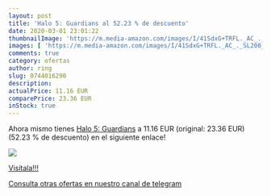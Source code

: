 ```yaml
---
layout: post
title: 'Halo 5: Guardians al 52.23 % de descuento'
date: 2020-03-01 23:01:22
thumbnailImage: 'https://m.media-amazon.com/images/I/41SdxG+TRFL._AC_._SL200_.jpg'
images: [ 'https://m.media-amazon.com/images/I/41SdxG+TRFL._AC_._SL200_.jpg' ]
comments: true
category: ofertas
author: ring
slug: 0744016290
description:
actualPrice: 11.16 EUR
comparePrice: 23.36 EUR
inStock: true
---
```


Ahora mismo tienes [Halo 5: Guardians](https://www.amazon.com/dp/0744016290/?tag=redken08-20) a 11.16 EUR (original: 23.36 EUR) (52.23 %  de descuento) en el siguiente enlace!

[![](https://m.media-amazon.com/images/I/41SdxG+TRFL._AC_._SL200_.jpg)](https://www.amazon.com/dp/0744016290/?tag=redken08-20)

[Visítala!!!](https://www.amazon.com/dp/0744016290/?tag=redken08-20)

[Consulta otras ofertas en nuestro canal de telegram](https://t.me/s/ofertas25)
